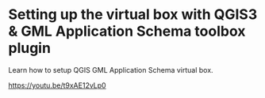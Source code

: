 # Setting up the virtual box with QGIS3 & GML Application Schema toolbox plugin

Learn how to setup QGIS GML Application Schema virtual box.

https://youtu.be/t9xAE12vLp0
